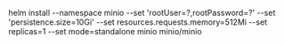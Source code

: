 helm install --namespace minio --set 'rootUser=?,rootPassword=?' --set 'persistence.size=10Gi' --set resources.requests.memory=512Mi --set replicas=1 --set mode=standalone minio minio/minio